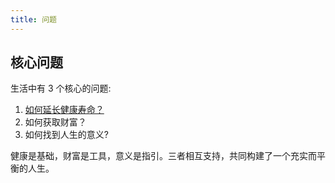```yaml
---
title: 问题
---
```


## 核心问题
生活中有 3 个核心的问题:  
1. [如何延长健康寿命？](./how-to-have-a-longer-healthy-life/readme.md)
2. 如何获取财富？
3. 如何找到人生的意义?

健康是基础，财富是工具，意义是指引。三者相互支持，共同构建了一个充实而平衡的人生。
